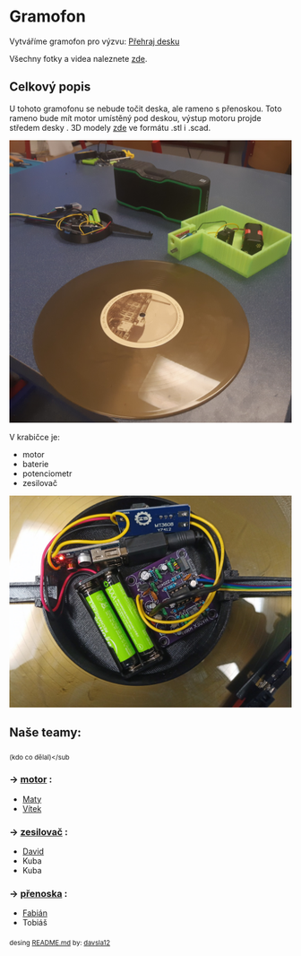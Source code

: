 # Gramofon
Vytváříme gramofon pro výzvu: [Přehraj desku](https://www.elixirdoskol.cz/l/prehraj-desku/)

Všechny fotky a videa naleznete [zde](https://owncloud.cesnet.cz/index.php/s/BCm2MCylGpjqCPX).

## Celkový popis

U tohoto gramofonu se nebude točit deska, ale rameno s přenoskou. Toto rameno bude mít motor umístěný pod deskou, výstup motoru projde středem desky .
3D modely [zde](models) ve formátu .stl i .scad.


![Detail předzesilovače](obrazky-gramofonu/dily-gramofonu.jpg)

V krabičce je:
 - motor 
 - baterie
 - potenciometr
 - zesilovač

![Všechny díly gramofonu](obrazky-gramofonu/predzesilovac.jpg)

## Naše teamy:
<sub>(kdo co dělal)</sub

### -> [motor](motor.md) :
 - [Maty](https://github.com/matyasvanke)
 - [Vítek](https://github.com/vextr2009)

### -> [zesilovač](zesilovac.md) :
 - [David](https://github.com/davsla12)
 - Kuba 
 - Kuba

### -> [přenoska](prenoska.md) :
 - [Fabián](https://github.com/BabaFabaBaba)
 - Tobiáš


<sub>desing [README.md](README.md) by: [davsla12](https://github.com/davsla12)</sub>
